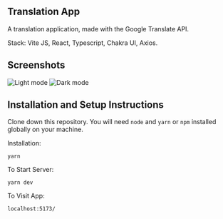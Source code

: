 
##  Translation App

A translation application, made with the Google Translate API.

Stack: Vite JS, React, Typescript, Chakra UI, Axios.

##  Screenshots
![Light mode](https://marcyannick.com/images/Portfolio/Translation%20app%20light.png)
![Dark mode](https://marcyannick.com/images/Portfolio/Translation%20app%20dark.png)

##  Installation and Setup Instructions

Clone down this repository. You will need `node` and `yarn` or  `npm` installed globally on your machine.

  

Installation:

`yarn`


To Start Server:

  

`yarn dev`

  

To Visit App:

  

`localhost:5173/`

